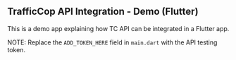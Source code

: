 ## TrafficCop API Integration - Demo (Flutter)
This is a demo app explaining how TC API can be integrated in a Flutter app.

NOTE: Replace the `ADD_TOKEN_HERE` field in `main.dart` with the API testing token.
